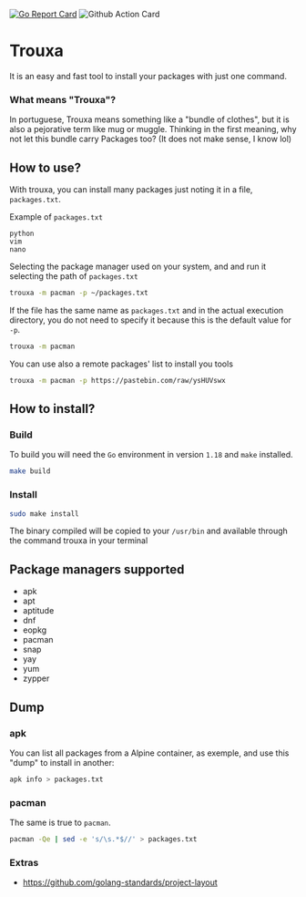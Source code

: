 [![Go Report Card](https://goreportcard.com/badge/github.com/henrybarreto/trouxa)](https://goreportcard.com/report/github.com/henrybarreto/trouxa)
![Github Action Card](https://github.com/henrybarreto/trouxa/actions/workflows/go.yml/badge.svg)
# Trouxa

It is an easy and fast tool to install your packages with just one command.

### What means "Trouxa"?

In portuguese, Trouxa means something like a "bundle of clothes", but it is also a pejorative term like mug or muggle. 
Thinking in the first meaning, why not let this bundle carry Packages too? (It does not make sense, I know lol)

## How to use?
With trouxa, you can install many packages just noting it in a file, `packages.txt`.

Example of `packages.txt`
```text
python
vim
nano
```
Selecting the package manager used on your system, and and run it selecting the path of `packages.txt`
```sh
trouxa -m pacman -p ~/packages.txt
```
If the file has the same name as `packages.txt` and in the actual execution directory, you do not need to specify it because this is the default value for `-p`.
```sh
trouxa -m pacman
```
You can use also a remote packages' list to install you tools
```sh
trouxa -m pacman -p https://pastebin.com/raw/ysHUVswx
```

## How to install?

### Build
To build you will need the `Go` environment in version `1.18` and `make` installed.
```sh
make build
```

### Install
```sh
sudo make install 
```
The binary compiled will be copied to your `/usr/bin` and available through the command trouxa in your terminal

## Package managers supported
- apk
- apt
- aptitude
- dnf
- eopkg
- pacman
- snap
- yay
- yum
- zypper

## Dump

### apk
You can list all packages from a Alpine container, as exemple, and use this "dump" to install in another:

```sh
apk info > packages.txt
```

### pacman
The same is true to `pacman`.

```sh
pacman -Qe | sed -e 's/\s.*$//' > packages.txt
```

### Extras

- https://github.com/golang-standards/project-layout
